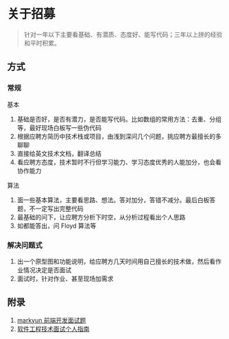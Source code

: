 # 关于招募

> 针对一年以下主要看基础、有潜质、态度好、能写代码；三年以上拼的经验和平时积累。

## 方式

### 常规

基本

1. 基础是否好，是否有潜力，是否能写代码。比如数组的常用方法：去重、分组等，最好现场白板写一些伪代码
2. 根据应聘方简历中技术栈或项目，由浅到深问几个问题，挑应聘方最擅长的多聊聊
3. 直接给英文技术文档，翻译总结
4. 看应聘方态度，技术暂时不行但学习能力、学习态度优秀的人能加分，也会看协作能力

算法

1. 面一些基本算法，主要看思路、想法。答对加分，答错不减分。最后白板答题，不一定写出完整代码
2. 最基础的问下，让应聘方分析下时空，从分析过程看出个人思路
3. 如都能答出，问 Floyd 算法等

### 解决问题式

1. 出一个原型图和功能说明，给应聘方几天时间用自己擅长的技术做，然后看作业情况决定是否面试
2. 面试时，针对作业、甚至现场加需求

## 附录

1. [markyun 前端开发面试题](https://github.com/markyun/My-blog/tree/master/Front-end-Developer-Questions/Questions-and-Answers)
2. [软件工程技术面试个人指南](https://github.com/kdn251/interviews/blob/master/README-zh-cn.md)
